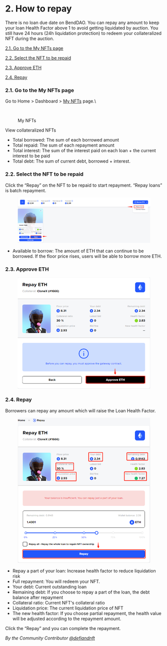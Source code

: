 # 2. How to repay

There is no loan due date on BendDAO. You can repay any amount to keep your loan Health Factor above 1 to avoid getting liquidated by auction. You still have 24 hours (24h liquidation protection) to redeem your collateralized NFT during the auction.



[2.1. Go to the My NFTs page](2.-how-to-repay.md#2.1.-go-to-the-my-nfts-page)

[2.2. Select the NFT to be repaid](2.-how-to-repay.md#2.2.-select-the-nft-to-be-repaid)

[2.3. Approve ETH](2.-how-to-repay.md#2.3.-approve-eth)

[2.4. Repay](2.-how-to-repay.md#2.4.-repay)



### 2.1. Go to the My NFTs page

Go to Home > Dashboard > [My NFTs](https://www.benddao.xyz/dashboard/my-nfts) page.\


<figure><img src="https://www.notion.so/image/https%3A%2F%2Fs3-us-west-2.amazonaws.com%2Fsecure.notion-static.com%2Ff7cf6397-c680-44dd-86de-f21f2b8dbf33%2FUntitled.png?table=block&#x26;id=a8c77150-2b6b-40c7-97bf-bf5c19be5323&#x26;spaceId=a1033669-41d2-4e3c-9d60-731dd2e40f21&#x26;width=2000&#x26;userId=9e4f179f-cfac-4753-8264-dfed35a635e9&#x26;cache=v2" alt=""><figcaption><p>My NFTs</p></figcaption></figure>

View collateralized NFTs

* Total borrowed: The sum of each borrowed amount
* Total repaid: The sum of each repayment amount
* Total interest: The sum of the interest paid on each loan + the current interest to be paid
* Total debt: The sum of current debt, borrowed + interest.

### 2.2. Select the NFT to be repaid

Click the “Repay” on the NFT to be repaid to start repayment. “Repay loans” is batch repayment.

<figure><img src="../../.gitbook/assets/image (6).png" alt=""><figcaption></figcaption></figure>

* Available to borrow: The amount of ETH that can continue to be borrowed. If the floor price rises, users will be able to borrow more ETH.

### 2.3. Approve ETH

<figure><img src="../../.gitbook/assets/image (12).png" alt=""><figcaption></figcaption></figure>

### 2.4. Repay

Borrowers can repay any amount which will raise the Loan Health Factor.

<figure><img src="../../.gitbook/assets/image (15).png" alt=""><figcaption></figcaption></figure>

* Repay a part of your loan: Increase health factor to reduce liquidation risk
* Full repayment: You will redeem your NFT.
* Your debt: Current outstanding loan
* Remaining debt: If you choose to repay a part of the loan, the debt balance after repayment
* Collateral ratio: Current NFT's collateral ratio
* Liquidation price: The current liquidation price of NFT
* The new health factor: If you choose partial repayment, the health value will be adjusted according to the repayment amount.

Click the “Repay” and you can complete the repayment.



_By the Community Contributor_ [_@defiandnft_](https://twitter.com/defiandnft)&#x20;
